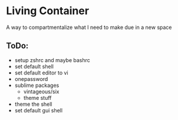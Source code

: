 # Living Container

A way to compartmentalize what I need to make due in a new space

## ToDo:

 * setup zshrc and maybe bashrc
 * set default shell
 * set default editor to vi
 * onepassword
 * sublime packages
   * vintageous/six
   * theme stuff
 * theme the shell
 * set default gui shell
